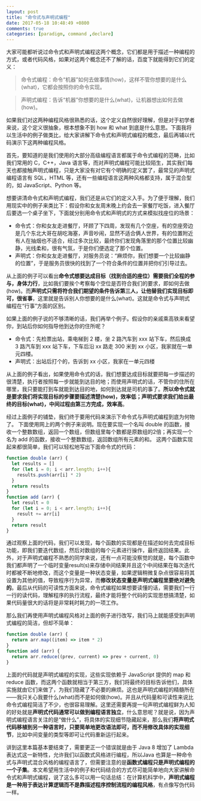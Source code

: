 ```yaml
---
layout: post
title: "命令式与声明式编程"
date: 2017-05-18 10:48:49 +0800
comments: true
categories: [paradigm, command ,declare] 
---
```

大家可能都听说过命令式和声明式编程这两个概念，它们都是用于描述一种编程的方式，或者代码风格，如果对这两个概念还不了解的话，百度下就能得到它们的定义：

> 命令式编程：命令“机器”如何去做事情(how)，这样不管你想要的是什么(what)，它都会按照你的命令实现。

> 声明式编程：告诉“机器”你想要的是什么(what)，让机器想出如何去做(how)。

如果我们对这两种编程风格很熟悉的话，这个定义自然很好理解，但是对于初学者来说，这个定义很抽象，根本想象不到 how 和 what 到底是什么意思。下面我将以生活中的例子做类比，给大家讲解下命令式和声明式编程的概念，最后再辅以代码演示下这两种编程风格。

首先，要知道的是我们使用的大部分高级编程语言都属于命令式编程的范畴，比如我们常用的 C，C++，Java 语言等，而对声明式编程可能比较陌生，其实我们每天也都接触声明式编程，只是大家没有对它有个明确的定义罢了，最常见的声明式编程语言有 SQL，HTML 等，还有一些编程语言这两种风格都支持，属于混合型的，如 JavaScript、Python 等。

想要讲清命令式和声明式编程，我们还是从它们的定义入手。为了便于理解，我们用现实中的例子来类比下：假设你和女友周末晚上约会去一家餐厅吃饭，进入餐厅后要选一个桌子坐下，下面就分别用命令式和声明式的方式来模拟找座位的场景：

* 命令式：你和女友走进餐厅，环顾了下四周，发现有几个空座，有的空座旁边是几个东北大哥在胡吃海塞，声音吵闹，显然不适合俩人世界，有的位置附近有人在抽烟也不适合，经过多次比较，最终你们发现角落里的那个位置比较幽静，光线柔和，很有气氛，于是你们便选定了那个位置。
* 声明式：你和女友走进餐厅，对服务员说：“麻烦你，我们想要一个比较幽静的位置”，于是服务员很快的找到了一个符合条件的位置并把你们引导过去。

从上面的例子可以看出**命令式想要达成目标（找到合适的座位）需要我们全程的参与，身体力行**，比如我们要挨个考察每个空位是否符合我们的要求，即如何去做(how)。而**声明式只需将符合我们期望的条件告诉第三人，让他替我们实现目标即可，很省事**，这里就是告诉别人你想要的是什么(what)。这就是命令式与声明式编程在“行事”方面的区别。

<!--more-->

如果上面的例子说的不够清晰的话，我们再举个例子。假设你的亲戚乘高铁来看望你，到站后你如何指导他到达你的住所呢？

* 命令式：先检票出站，乘电梯到 2 楼，坐 2 路汽车到 xxx 站下车，然后换成 3 路汽车到 xxx 站下车，下车后沿 xx 路走 300 米到 xx 小区，我家就在一单元四楼。
* 声明式：出站后打个的，告诉到 xx 小区，我家在一单元四楼

从上面的例子看出，如果使用命令式的话，我们想要达成目标就要把每一步描述的很清楚，执行者按照每一步就能到达目的地；而使用声明式的话，不管你的住所在哪里，我只要能打到车就能到达目的地，如何到达就是司机的事了。**所以命令式就是要求我们将实现目标的步骤要描述清楚(how)，效率低；声明式要求我们给出最终的目标(what)，中间过程由第三方完成，效率高**。

经过上面例子的铺垫，我们终于要用代码来演示下命令式与声明式编程到底为何物了。
下面使用网上的两个例子来说明。现在要实现一个名叫 double 的函数，接收一个整数数组，返回一个数组，但数组里每个数都是原数组的2倍；再实现一个名为 add 的函数，接收一个整数数组，返回数组所有元素的和。
这两个函数实现起来都很简单，我们可以轻松地写出下面命令式的代码：
```javascript
function double (arr) {
  let results = []
  for (let i = 0; i < arr.length; i++){
    results.push(arr[i] * 2)
  }
  return results
}
function add (arr) {
  let result = 0
  for (let i = 0; i < arr.length; i++){
    result += arr[i]
  }
  return result
}
```

通过观察上面的代码，我们可以发现，每个函数的实现都是在描述如何去完成目标功能，即我们要迭代数组，然后对数组的每个元素进行操作，最终返回结果。此外，对于声明式编程不熟悉的同学来说，还有一点可能没察觉的就是，每个函数中我们都声明了一个临时变量result(s)来存储中间结果并且这个中间结果在每次迭代时都被不断地修改，而这个变量是一种状态变量，如果逻辑稍微复杂点很容易将其设置为其他的值，导致程序行为异常，而**修改状态变量是声明式编程里要绝对避免的**。最后从代码的可读性方面来说，命令式编程如果想要读懂的话，需要我们一行一行的读代码，理解程序的执行流程，最终才能将整个代码的实现思想搞清楚，如果代码量很大的话将是非常耗时耗力的一项工作。

那么我们再使用声明式编程风格对上面的例子进行改写，我们马上就能感受到声明式编程的简洁，但却不简单：

```javascript
function double (arr) {
  return arr.map((item) => item * 2)
}
function add (arr) {
  return arr.reduce((prev, current) => prev + current, 0)
}
```

上面的代码就是声明式编程的实现，这些实现依赖于 JavaScript 提供的 map 和 reduce 函数，而这两个函数就相当于第三方，我们将最终的目标告诉他们，具体实施就由它们来做了，为我们隐藏了不必要的麻烦。这也是声明式编程的精髓所在——我只关心我要什么(what)而不是如何做(how)。并且从代码量和可读性来说比命令式编程简洁了不少，也很容易理解。这里还需要再提一句声明式编程鲜为人知的好处就是**声明式代码通常可以做到编程语言独立**，什么意思呢？就是说，因为声明式编程语言关注的是“做什么”，将具体的实现细节隐藏起来，那么我们**将声明式代码移植到另一种语言时，只要简单地更改语法即可，而不用修改具体的实现细节**，比如中间变量的类型等即可让代码重新运行起来。

讲到这里本篇基本要结束了，需要更正一个错误就是由于 Java 8 增加了 Lambda 表达式这一新特性，允许我们以函数式风格进行编程，所以Java 也算是一种命令式与声明式混合风格的编程语言了，但需要注意的是**函数式编程只是声明式编程的一个子集**。本文希望用生活中的例子和代码结合的方式尽可能简单地向大家讲解命令式和声明式编程，说了这么多可以用一句话总结：在计算机科学中，**声明式编程是一种用于表达计算逻辑而不是靠描述程序控制流程的编程风格**，有点像写伪代码一样。
